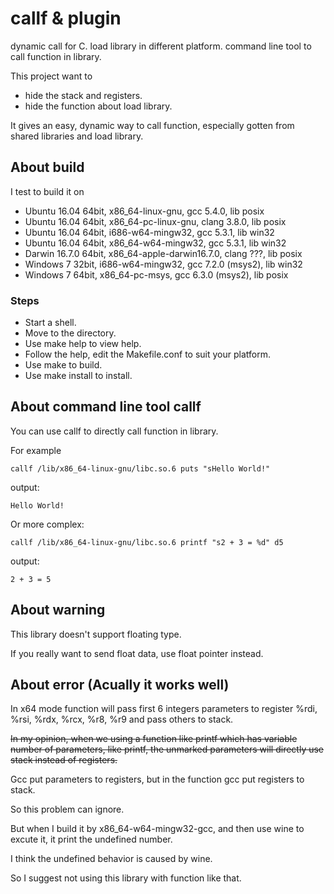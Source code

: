 # callf & plugin

dynamic call for C.
load library in different platform.
command line tool to call function in library.

This project want to

* hide the stack and registers.
* hide the function about load library.

It gives an easy, dynamic way to call function, especially gotten from shared libraries and load library.

## About build

I test to build it on

* Ubuntu 16.04 64bit, x86_64-linux-gnu, gcc 5.4.0, lib posix
* Ubuntu 16.04 64bit, x86_64-pc-linux-gnu, clang 3.8.0, lib posix
* Ubuntu 16.04 64bit, i686-w64-mingw32, gcc 5.3.1, lib win32
* Ubuntu 16.04 64bit, x86_64-w64-mingw32, gcc 5.3.1, lib win32
* Darwin 16.7.0 64bit, x86_64-apple-darwin16.7.0, clang ???, lib posix
* Windows 7 32bit, i686-w64-mingw32, gcc 7.2.0 (msys2), lib win32
* Windows 7 64bit, x86_64-pc-msys, gcc 6.3.0 (msys2), lib posix

### Steps

* Start a shell.
* Move to the directory.
* Use make help to view help.
* Follow the help, edit the Makefile.conf to suit your platform.
* Use make to build.
* Use make install to install.

## About command line tool callf

You can use callf to directly call function in library.

For example

```shell
callf /lib/x86_64-linux-gnu/libc.so.6 puts "sHello World!"
```

output:

```plain
Hello World!
```

Or more complex:

```shell
callf /lib/x86_64-linux-gnu/libc.so.6 printf "s2 + 3 = %d" d5
```

output:

```plain
2 + 3 = 5
```

## About warning

This library doesn't support floating type.

If you really want to send float data, use float pointer instead.

## About error (Acually it works well)

In x64 mode function will pass first 6 integers parameters to register %rdi, %rsi, %rdx, %rcx, %r8, %r9 and pass others to stack.

~~In my opinion, when we using a function like printf which has variable number of parameters, like printf, the unmarked parameters will directly use stack instead of registers.~~

Gcc put parameters to registers, but in the function gcc put registers to stack.

So this problem can ignore.

But when I build it by x86_64-w64-mingw32-gcc, and then use wine to excute it, it print the undefined number.

I think the undefined behavior is caused by wine.

So I suggest not using this library with function like that.